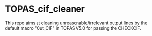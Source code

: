 # TOPAS_cif_cleaner
This repo aims at cleaning unreasonable/irrelevant output lines by the default macro "Out_CIF" in TOPAS V5.0 for passing the CHECKCIF. 

